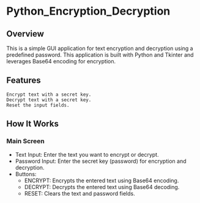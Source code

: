 ﻿# Python_Encryption_Decryption

## Overview

This is a simple GUI application for text encryption and decryption using a predefined password. This application is built with Python and Tkinter and leverages Base64 encoding for encryption.

## Features

```
Encrypt text with a secret key.
Decrypt text with a secret key.
Reset the input fields.
```

## How It Works

### Main Screen

- Text Input: Enter the text you want to encrypt or decrypt.
- Password Input: Enter the secret key (password) for encryption and decryption.
- Buttons:
  - ENCRYPT: Encrypts the entered text using Base64 encoding.
  - DECRYPT: Decrypts the entered text using Base64 decoding.
  - RESET: Clears the text and password fields.
```
```
